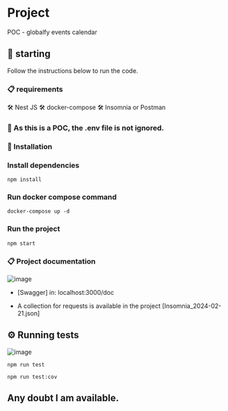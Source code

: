 # Project

POC - globalfy events calendar

## 🚀 starting

Follow the instructions below to run the code.

### 📋 requirements

🛠️ Nest JS 🛠️ docker-compose 🛠️ Insomnia or Postman

### 📌 As this is a POC, the .env file is not ignored.

### 🔧 Installation

### Install dependencies

```
npm install
```

### Run docker compose command

```
docker-compose up -d
```

### Run the project

```
npm start
```

### 📋 Project documentation

![image](https://github.com/padacomo/globalfy/assets/118579518/0c1fbd80-55cc-4fc2-a3f3-e0ff95b46d70)

- [Swagger] in: localhost:3000/doc

- A collection for requests is available in the project [Insomnia_2024-02-21.json]

## ⚙️ Running tests

![image](image-1.png)

```
npm run test
```

```
npm run test:cov
```

## Any doubt I am available.
